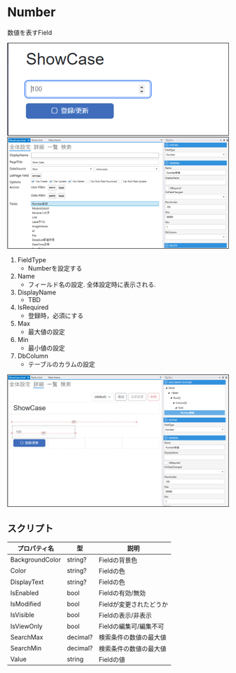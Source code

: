 # Number

数値を表すField

<img src="images/Number表示.png" alt="Number表示" title="Number表示" style="border: 1px solid;">

<img src="images/Number設定.png" alt="Number設定" title="Number設定" style="border: 1px solid;" >

1. FieldType
    - Numberを設定する
2. Name
    - フィールド名の設定. 全体設定時に表示される.
3. DisplayName
    - TBD
4. IsRequired
    - 登録時，必須にする
5. Max
    - 最大値の設定
6. Min
    - 最小値の設定
7. DbColumn
    - テーブルのカラムの設定

<img src="images/Number詳細.png" alt="Number詳細" title="Number詳細" style="border: 1px solid;">


## スクリプト
| プロパティ名          | 型        | 説明             |
|-----------------|----------|----------------|
| BackgroundColor | string?  | Fieldの背景色      | 
| Color           | string?  | Fieldの色        |
| DisplayText     | string?  | Fieldの色        |
| IsEnabled       | bool     | Fieldの有効/無効    |
| IsModified      | bool     | Fieldが変更されたどうか |
| IsVisible       | bool     | Fieldの表示/非表示   |
| IsViewOnly      | bool     | Fieldの編集可/編集不可 |
| SearchMax       | decimal? | 検索条件の数値の最大値    |
| SearchMin       | decimal? | 検索条件の数値の最大値    |
| Value           | string   | Fieldの値        |



